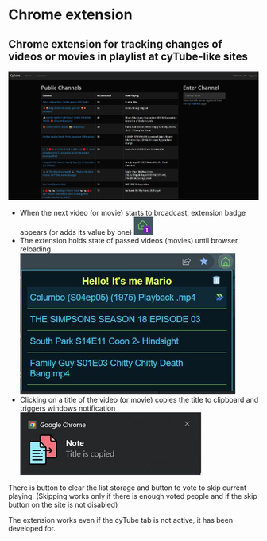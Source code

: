 # Chrome extension

## Chrome extension for tracking changes of videos or movies in playlist at cyTube-like sites

![homePage](./assets/readme/cyTube_home_page.JPG)

- When the next video (or movie) starts to broadcast, extension badge appears (or adds its value by one)
  ![badge](./assets/readme/badge_icon.JPG)
- The extension holds state of passed videos (movies) until browser reloading
  ![list](./assets/readme/popup_image.JPG)
- Clicking on a title of the video (or movie) copies the title to clipboard and triggers windows notification
  ![note](./assets/readme/notification_image.JPG)

There is button to clear the list storage and button to vote to skip current playing. (Skipping works only if there is enough voted people and if the skip button on the site is not disabled)

The extension works even if the cyTube tab is not active, it has been developed for.
